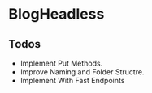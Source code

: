 # BlogHeadless

## Todos
* Implement Put Methods.
* Improve Naming and Folder Structre.
* Implement With Fast Endpoints